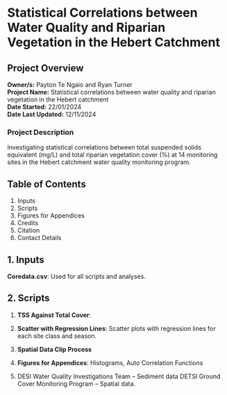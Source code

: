 # Statistical Correlations between Water Quality and Riparian Vegetation in the Hebert Catchment
## Project Overview

**Owner/s:** Payton Te Ngaio and Ryan Turner  
**Project Name:** Statistical correlations between water quality and riparian vegetation in the Hebert catchment  
**Date Started:** 22/01/2024  
**Date Last Updated:** 12/11/2024 
### Project Description
Investigating statistical correlations between total suspended solids equivalent (mg/L) and total riparian vegetation cover (%) at 14 monitoring sites in the Hebert catchment water quality monitoring program.

## Table of Contents

1. Inputs
2. Scripts
3. Figures for Appendices
4. Credits
5. Citation
6. Contact Details

## 1. Inputs

**Coredata.csv**: Used for all scripts and analyses.

## 2. Scripts
1. **TSS Against Total Cover**: 

2. **Scatter with Regression Lines**: Scatter plots with regression lines for each site class and season.

3. **Spatial Data Clip Process**
4. **Figures for Appendices**: Histograms, Auto Correlation Functions 

4. DESI Water Quality Investigations Team – Sediment data
DETSI Ground Cover Monitoring Program – Spatial data.
